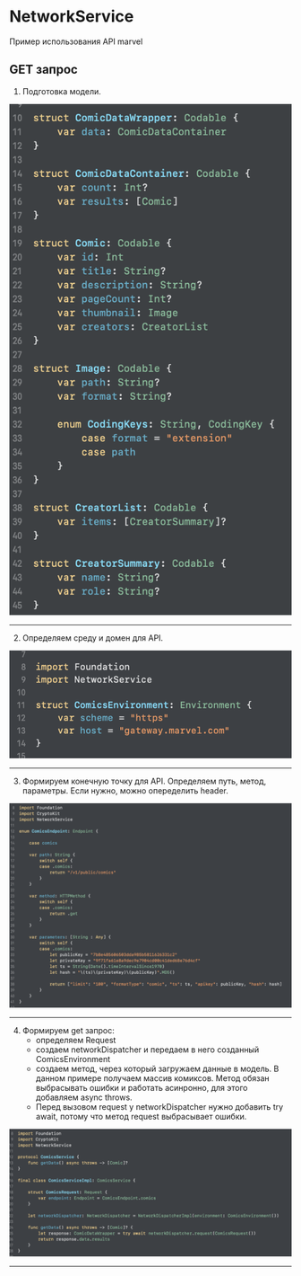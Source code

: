 # NetworkService

Пример использования API marvel

## GET запрос

1. Подготовка модели.

![ScreenModel](https://github.com/korotkovak/NetworkService/blob/develop/Sources/IImages/Model.png)

---
2. Определяем среду и домен для API.

![ScreenEnvironmetn](https://github.com/korotkovak/NetworkService/blob/develop/Sources/IImages/Environmetn.png)

---
3. Формируем конечную точку для API. Определяем путь, метод, параметры. Если нужно, можно опеределить header.

![ScreenEndpoint](https://github.com/korotkovak/NetworkService/blob/develop/Sources/IImages/Endpoint.png)

---
4. Формируем get запрос: 
     - определяем Request
     - создаем networkDispatcher и передаем в него созданный ComicsEnvironment
     - создаем метод, через который загружаем данные в модель. В данном примере получаем массив комиксов. Метод обязан выбрасывать ошибки и работать асинронно, для этого добавляем async throws.
     - Перед вызовом request у networkDispatcher нужно добавить try await, потому что метод request выбрасывает ошибки.
     
![ScreenService](https://github.com/korotkovak/NetworkService/blob/develop/Sources/IImages/Service.png)

---
